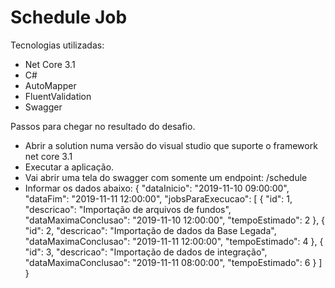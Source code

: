# Schedule Job

Tecnologias utilizadas:

 - Net Core 3.1
 - C#
 - AutoMapper
 - FluentValidation
 - Swagger
 
 
 Passos para chegar no resultado do desafio.
 
 - Abrir a solution numa versão do visual studio que suporte o framework net core 3.1
 - Executar a aplicação.
 - Vai abrir uma tela do swagger com somente um endpoint: /schedule
 - Informar os dados abaixo:
 {
  "dataInicio": "2019-11-10 09:00:00",
  "dataFim": "2019-11-11 12:00:00",
  "jobsParaExecucao": [
  {
    "id": 1,
    "descricao": "Importação de arquivos de fundos",
    "dataMaximaConclusao": "2019-11-10 12:00:00",
    "tempoEstimado": 2
  },
  {
    "id": 2,
    "descricao": "Importação de dados da Base Legada",
    "dataMaximaConclusao": "2019-11-11 12:00:00",
    "tempoEstimado": 4
  },
  {
    "id": 3,
    "descricao": "Importação de dados de integração",
    "dataMaximaConclusao": "2019-11-11 08:00:00",
    "tempoEstimado": 6
  }
  ]
}
